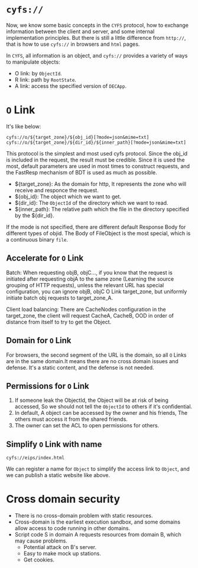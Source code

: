 # `cyfs://`

Now, we know some basic concepts in the `CYFS` protocol, how to exchange information between the client and server, and some internal implementation principles. But there is still a little difference from `http://`, that is how to use `cyfs://` in browsers and `html` pages.

In `CYFS`, all information is an object, and `cyfs://` provides a variety of ways to manipulate objects:

-   O link: by `ObjectId`.
-   R link: path by `RootState`.
-   A link: access the specified version of `DECApp`.

# `O` Link

It's like below:

```
cyfs://o/${target_zone}/${obj_id}[?mode=json&mime=txt]
cyfs://o/${target_zone}/${dir_id}/${inner_path}[?mode=json&mime=txt]
```

This protocol is the simplest and most used cyfs protocol. Since the obj_id is included in the request, the result must be credible. Since it is used the most, default parameters are used in most times to construct requests, and the FastResp mechanism of BDT is used as much as possible.

-   ${target_zone}: As the domain for http, It represents the zone who will receive and responce the request.
-   ${obj_id}: The object which we want to get.
-   ${dir_id}: The `ObjectId` of the directory which we want to read.
-   ${inner_path}: The relative path which the file in the directory specified by the ${dir_id}.

If the mode is not specified, there are different default Response Body for different types of objid. The Body of FileObject is the most special, which is a continuous binary `file`.

## Accelerate for `O` Link

Batch: When requesting objB, objC..., if you know that the request is initiated after requesting objA to the same zone (Learning the source grouping of HTTP requests), unless the relevant URL has special configuration, you can ignore objB, objC O Link target_zone, but uniformly initiate batch obj requests to target_zone_A.

Client load balancing: There are CacheNodes configuration in the target_zone, the client will request CacheA, CacheB, OOD in order of distance from itself to try to get the Object.

## Domain for `O` Link

For browsers, the second segment of the URL is the domain, so all `O` Links are in the same domain.It means there are no cross domain issues and defense. It's a static content, and the defense is not needed.

## Permissions for `O` Link

1. If someone leak the ObjectId, the Object will be at risk of being accessed, So we should not tell the `ObjectId` to others if it's confidential.
2. In default, A object can be accessed by the owner and his friends, The others must access it from the shared friends.
3. The owner can set the ACL to open permissions for others.

## Simplify `O` Link with name

```
cyfs://eips/index.html
```

We can register a name for `Object` to simplify the access link to `Object`, and we can publish a static website like above.

# Cross domain security

-   There is no cross-domain problem with static resources.
-   Cross-domain is the earliest execution sandbox, and some domains allow access to code running in other domains.
-   Script code S in domain A requests resources from domain B, which may cause problems.
    -   Potential attack on B's server.
    -   Easy to make mock up stations.
    -   Get cookies.
